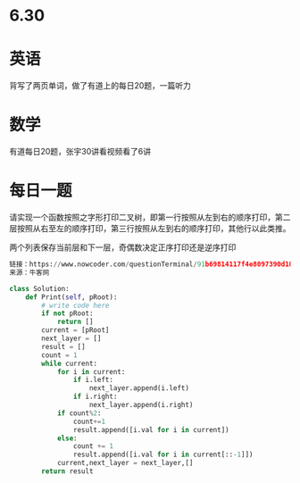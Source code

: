 # 6.30

# 英语

背写了两页单词，做了有道上的每日20题，一篇听力

# 数学    

有道每日20题，张宇30讲看视频看了6讲

#  每日一题  

请实现一个函数按照之字形打印二叉树，即第一行按照从左到右的顺序打印，第二层按照从右至左的顺序打印，第三行按照从左到右的顺序打印，其他行以此类推。

两个列表保存当前层和下一层，奇偶数决定正序打印还是逆序打印

```python
链接：https://www.nowcoder.com/questionTerminal/91b69814117f4e8097390d107d2efbe0?answerType=1&f=discussion
来源：牛客网

class Solution:
    def Print(self, pRoot):
        # write code here
        if not pRoot:
            return []
        current = [pRoot]
        next_layer = []
        result = []
        count = 1
        while current:
            for i in current:
                if i.left:
                    next_layer.append(i.left)
                if i.right:
                    next_layer.append(i.right)
            if count%2:
                count+=1
                result.append([i.val for i in current])
            else:
                count += 1
                result.append([i.val for i in current[::-1]])
            current,next_layer = next_layer,[]
        return result
```

